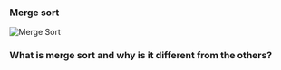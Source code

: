 ### Merge sort

![Merge Sort](https://upload.wikimedia.org/wikipedia/commons/c/cc/Merge-sort-example-300px.gif?20151222172210)

### What is merge sort and why is it different from the others?
